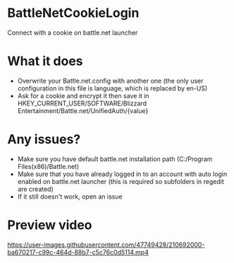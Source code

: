 # BattleNetCookieLogin
Connect with a cookie on battle.net launcher

# What it does
 + Overwrite your Battle.net.config with another one (the only user configuration in this file is language, which is replaced by en-US)
 + Ask for a cookie and encrypt it then save it in HKEY_CURRENT_USER/SOFTWARE/Blizzard Entertainment/Battle.net/UnifiedAuth/{value}

# Any issues?
 + Make sure you have default battle.net installation path (C:/Program Files(x86)/Battle.net)
 + Make sure that you have already logged in to an account with auto login enabled on battle.net launcher (this is required so subfolders in regedit are created)
 + If it still doesn't work, open an issue
 
# Preview video
https://user-images.githubusercontent.com/47749428/210692000-ba670217-c99c-464d-88b7-c5c76c0d5114.mp4

